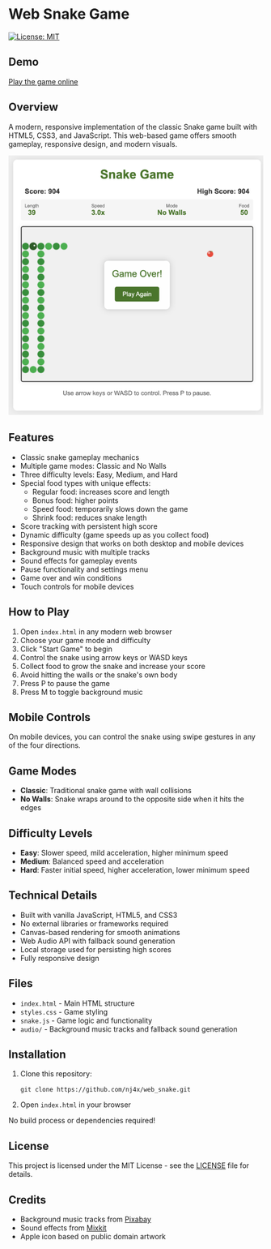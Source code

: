 # Web Snake Game
[![License: MIT](https://img.shields.io/badge/License-MIT-yellow.svg)](https://opensource.org/licenses/MIT)

## Demo
[Play the game online](https://nj4x.github.io/web_snake/)

## Overview
A modern, responsive implementation of the classic Snake game built with HTML5, CSS3, and JavaScript. This web-based game offers smooth gameplay, responsive design, and modern visuals.

![Snake Game Screenshot](img.png)

## Features
- Classic snake gameplay mechanics
- Multiple game modes: Classic and No Walls
- Three difficulty levels: Easy, Medium, and Hard
- Special food types with unique effects:
  - Regular food: increases score and length
  - Bonus food: higher points
  - Speed food: temporarily slows down the game
  - Shrink food: reduces snake length
- Score tracking with persistent high score
- Dynamic difficulty (game speeds up as you collect food)
- Responsive design that works on both desktop and mobile devices
- Background music with multiple tracks
- Sound effects for gameplay events
- Pause functionality and settings menu
- Game over and win conditions
- Touch controls for mobile devices

## How to Play
1. Open `index.html` in any modern web browser
2. Choose your game mode and difficulty
3. Click "Start Game" to begin
4. Control the snake using arrow keys or WASD keys
5. Collect food to grow the snake and increase your score
6. Avoid hitting the walls or the snake's own body
7. Press P to pause the game
8. Press M to toggle background music

## Mobile Controls
On mobile devices, you can control the snake using swipe gestures in any of the four directions.

## Game Modes
- **Classic**: Traditional snake game with wall collisions
- **No Walls**: Snake wraps around to the opposite side when it hits the edges

## Difficulty Levels
- **Easy**: Slower speed, mild acceleration, higher minimum speed
- **Medium**: Balanced speed and acceleration
- **Hard**: Faster initial speed, higher acceleration, lower minimum speed

## Technical Details
- Built with vanilla JavaScript, HTML5, and CSS3
- No external libraries or frameworks required
- Canvas-based rendering for smooth animations
- Web Audio API with fallback sound generation
- Local storage used for persisting high scores
- Fully responsive design

## Files
- `index.html` - Main HTML structure
- `styles.css` - Game styling
- `snake.js` - Game logic and functionality
- `audio/` - Background music tracks and fallback sound generation

## Installation
1. Clone this repository:
   ```
   git clone https://github.com/nj4x/web_snake.git
   ```
2. Open `index.html` in your browser

No build process or dependencies required!

## License
This project is licensed under the MIT License - see the [LICENSE](LICENSE) file for details.

## Credits
- Background music tracks from [Pixabay](https://pixabay.com/)
- Sound effects from [Mixkit](https://mixkit.co/)
- Apple icon based on public domain artwork
